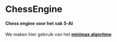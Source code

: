 # ChessEngine

<h4>Chess engine voor het vak 5-AI</h4>
We maken hier gebruik van het <b><a href="https://en.wikipedia.org/wiki/Minimax"> minimax algoritme</a></b>
